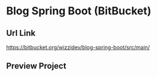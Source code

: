 # Blog Spring Boot (BitBucket)

## Url Link
https://bitbucket.org/wizzidev/blog-spring-boot/src/main/

## Preview Project
